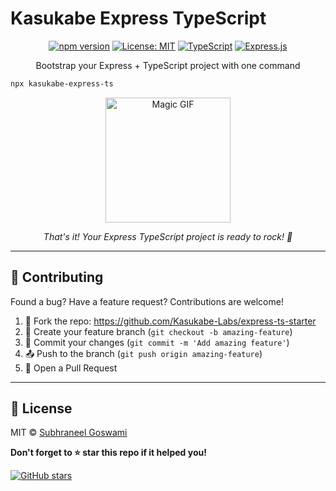 # Kasukabe Express TypeScript

<div align="center">
  
  [![npm version](https://img.shields.io/npm/v/kasukabe-express-ts.svg?style=for-the-badge&color=ff6b6b)](https://www.npmjs.com/package/kasukabe-express-ts)
  [![License: MIT](https://img.shields.io/badge/License-MIT-yellow.svg?style=for-the-badge)](https://opensource.org/licenses/MIT)
  [![TypeScript](https://img.shields.io/badge/TypeScript-007ACC?style=for-the-badge&logo=typescript&logoColor=white)](https://www.typescriptlang.org/)
  [![Express.js](https://img.shields.io/badge/Express.js-404D59?style=for-the-badge&logo=express)](https://expressjs.com/)

</div>

<div align="center">
  <p>Bootstrap your Express + TypeScript project with one command</p>
</div>

```bash
npx kasukabe-express-ts
```

<div align="center">
  <img src="https://media.giphy.com/media/3oKIPnAiaMCws8nOsE/giphy.gif" width="200" alt="Magic GIF">
  <p><em>That's it! Your Express TypeScript project is ready to rock! 🎸</em></p>
</div>

---

## 🤝 Contributing

Found a bug? Have a feature request? Contributions are welcome!

1. 🍴 Fork the repo: https://github.com/Kasukabe-Labs/express-ts-starter
2. 🌿 Create your feature branch (`git checkout -b amazing-feature`)
3. 💾 Commit your changes (`git commit -m 'Add amazing feature'`)
4. 📤 Push to the branch (`git push origin amazing-feature`)
5. 🎉 Open a Pull Request

---

## 📄 License

MIT © [Subhraneel Goswami](https://github.com/subhraneel2005)

  <p><strong>Don't forget to ⭐ star this repo if it helped you!</strong></p>
  
  [![GitHub stars](https://img.shields.io/github/stars/yourusername/kasukabe-express-ts.svg?style=social&label=Star)](https://github.com/Kasukabe-Labs/express-ts-starter)
  
</div>
